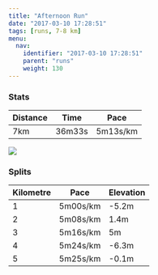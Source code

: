 ```yaml
---
title: "Afternoon Run"
date: "2017-03-10 17:28:51"
tags: [runs, 7-8 km]
menu:
  nav:
    identifier: "2017-03-10 17:28:51"
    parent: "runs"
    weight: 130
---
```


### Stats

| Distance | Time | Pace |
|----------|------|------|
|7km|36m33s|5m13s/km|

<img src='https://maps.googleapis.com/maps/api/staticmap?maptype=roadmap&path=enc:wrjeIxsvLQtExBhABzE~AmA?aG|BuCjDBpAfEwJbEHmGnBwB`D?bBrD}JjE?sFbBaCtDEzAxDyJdEDkG~AkBtC[|BjEwJlEAaG`BaCdDa@rBlEsJpEAwFvBqCbD@`BrD}JrEIaFlCoDvCLxA~DyJ`EAsFjC{CzCRpApDoJhEA{FpBoC`DCxAfEyJxDLgG`C{BhCD`BfEqJ|D?qFzCaDzCv@z@vCaK|CHyE`DkCfErBNrAwB`A&key=AIzaSyAfqMeaZ1CCJFGP5cWud__oZnT_Pybg-1M&size=800x800&markers=color:yellow|label:S|53.47132,-2.25101&markers=color:green|label:F|53.46899000000001,-2.2524200000000016'>

### Splits

| Kilometre | Pace | Elevation |
|------|------|-----------|
|1|5m00s/km|-5.2m|
|2|5m08s/km|1.4m|
|3|5m16s/km|5m|
|4|5m24s/km|-6.3m|
|5|5m25s/km|-0.1m|
